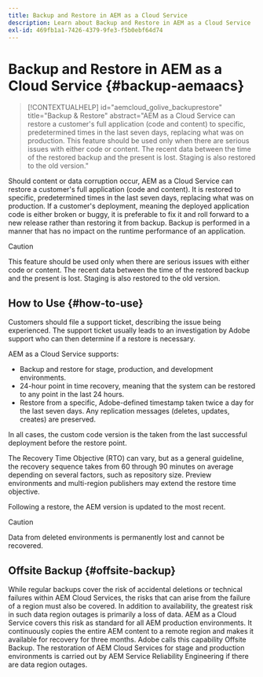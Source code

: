 ```yaml
---
title: Backup and Restore in AEM as a Cloud Service
description: Learn about Backup and Restore in AEM as a Cloud Service
exl-id: 469fb1a1-7426-4379-9fe3-f5b0ebf64d74
---
```


# Backup and Restore in AEM as a Cloud Service {#backup-aemaacs}

>[!CONTEXTUALHELP]
>id="aemcloud_golive_backuprestore"
>title="Backup & Restore"
>abstract="AEM as a Cloud Service can restore a customer's full application (code and content) to specific, predetermined times in the last seven days, replacing what was on production. This feature should be used only when there are serious issues with either code or content. The recent data between the time of the restored backup and the present is lost. Staging is also restored to the old version."

Should content or data corruption occur, AEM as a Cloud Service can restore a customer's full application (code and content). It is restored to specific, predetermined times in the last seven days, replacing what was on production.
If a customer's deployment, meaning the deployed application code is either broken or buggy, it is preferable to fix it and roll forward to a new release rather than restoring it from backup. Backup is performed in a manner that has no impact on the runtime performance of an application.

>[!CAUTION]
>
>This feature should be used only when there are serious issues with either code or content. The recent data between the time of the restored backup and the present is lost. Staging is also restored to the old version.

## How to Use {#how-to-use}

Customers should file a support ticket, describing the issue being experienced. The support ticket usually leads to an investigation by Adobe support who can then determine if a restore is necessary.

AEM as a Cloud Service supports:

* Backup and restore for stage, production, and development environments.
* 24-hour point in time recovery, meaning that the system can be restored to any point in the last 24 hours.
* Restore from a specific, Adobe-defined timestamp taken twice a day for the last seven days. Any replication messages (deletes, updates, creates) are preserved.

In all cases, the custom code version is the taken from the last successful deployment before the restore point.

The Recovery Time Objective (RTO) can vary, but as a general guideline, the recovery sequence takes from 60 through 90 minutes on average depending on several factors, such as repository size. Preview environments and multi-region publishers may extend the restore time objective.

Following a restore, the AEM version is updated to the most recent.

>[!CAUTION]
>
>Data from deleted environments is permanently lost and cannot be recovered.

## Offsite Backup {#offsite-backup}

While regular backups cover the risk of accidental deletions or technical failures within AEM Cloud Services, the risks that can arise from the failure of a region must also be covered. In addition to availability, the greatest risk in such data region outages is primarily a loss of data.
AEM as a Cloud Service covers this risk as standard for all AEM production environments. It continuously copies the entire AEM content to a remote region and makes it available for recovery for three months. Adobe calls this capability Offsite Backup.
The restoration of AEM Cloud Services for stage and production environments is carried out by AEM Service Reliability Engineering if there are data region outages.